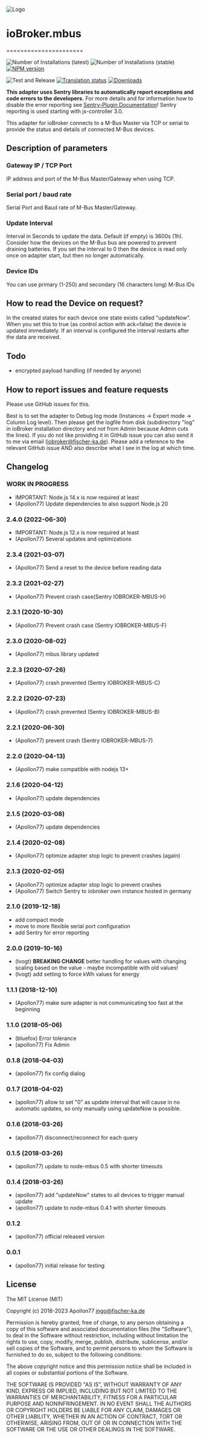 ![Logo](admin/mbus.png)
# ioBroker.mbus
======================

![Number of Installations (latest)](https://iobroker.live/badges/mbus-installed.svg)
![Number of Installations (stable)](https://iobroker.live/badges/mbus-stable.svg)
[![NPM version](https://img.shields.io/npm/v/iobroker.mbus.svg)](https://www.npmjs.com/package/iobroker.mbus)

![Test and Release](https://github.com/Apollon77/ioBroker.mbus/workflows/Test%20and%20Release/badge.svg)
[![Translation status](https://weblate.iobroker.net/widgets/adapters/-/mbus/svg-badge.svg)](https://weblate.iobroker.net/engage/adapters/?utm_source=widget)
[![Downloads](https://img.shields.io/npm/dm/iobroker.mbus.svg)](https://www.npmjs.com/package/iobroker.mbus)

**This adapter uses Sentry libraries to automatically report exceptions and code errors to the developers.** For more details and for information how to disable the error reporting see [Sentry-Plugin Documentation](https://github.com/ioBroker/plugin-sentry#plugin-sentry)! Sentry reporting is used starting with js-controller 3.0.

This adapter for ioBroker connects to a M-Bus Master via TCP or serial to provide the status and details of connected M-Bus devices.

## Description of parameters
### Gateway IP / TCP Port
IP address and port of the M-Bus Master/Gateway when using TCP.

### Serial port / baud rate
Serial Port and Baud rate of M-Bus Master/Gateway.

### Update Interval
Interval in Seconds to update the data. Default (if empty) is 3600s (1h). Consider how the devices on the M-Bus bus are powered to prevent draining batteries. If you set the interval to 0 then the device is read only once on adapter start, but then no longer automatically.

### Device IDs
You can use primary (1-250) and secondary (16 characters long) M-Bus IDs

## How to read the Device on request?
In the created states for each device one state exists called "updateNow". When you set this to true (as control action with ack=false) the device is updated immediately. If an interval is configured the interval restarts after the data are received.

## Todo
* encrypted payload handling (if needed by anyone)

## How to report issues and feature requests

Please use GitHub issues for this.

Best is to set the adapter to Debug log mode (Instances -> Expert mode -> Column Log level). Then please get the logfile from disk (subdirectory "log" in ioBroker installation directory and not from Admin because Admin cuts the lines). If you do not like providing it in GitHub issue you can also send it to me via email (iobroker@fischer-ka.de). Please add a reference to the relevant GitHub issue AND also describe what I see in the log at which time.

## Changelog
### __WORK IN PROGRESS__
* IMPORTANT: Node.js 14.x is now required at least
* (Apollon77) Update dependencies to also support Node.js 20

### 2.4.0 (2022-06-30)
* IMPORTANT: Node.js 12.x is now required at least
* (Apollon77) Several updates and optimizations

### 2.3.4 (2021-03-07)
* (Apollon77) Send a reset to the device before reading data

### 2.3.2 (2021-02-27)
* (Apollon77) Prevent crash case(Sentry IOBROKER-MBUS-H)

### 2.3.1 (2020-10-30)
* (Apollon77) Prevent crash case (Sentry IOBROKER-MBUS-F)

### 2.3.0 (2020-08-02)
* (Apollon77) mbus library updated

### 2.2.3 (2020-07-26)
* (Apollon77) crash prevented (Sentry IOBROKER-MBUS-C)

### 2.2.2 (2020-07-23)
* (Apollon77) crash prevented (Sentry IOBROKER-MBUS-B)

### 2.2.1 (2020-06-30)
* (Apollon77) prevent crash (Sentry IOBROKER-MBUS-7)

### 2.2.0 (2020-04-13)
* (Apollon77) make compatible with nodejs 13+

### 2.1.6 (2020-04-12)
* (Apollon77) update dependencies

### 2.1.5 (2020-03-08)
* (Apollon77) update dependencies

### 2.1.4 (2020-02-08)
* (Apollon77) optimize adapter stop logic to prevent crashes (again)

### 2.1.3 (2020-02-05)
* (Apollon77) optimize adapter stop logic to prevent crashes
* (Apollon77) Switch Sentry to iobroker own instance hosted in germany

### 2.1.0 (2019-12-18)
* add compact mode
* move to more flexible serial port configuration
* add Sentry for error reporting

### 2.0.0 (2019-10-16)
* (lvogt) **BREAKING CHANGE** better handling for values with changing scaling based on the value - maybe incompatible with old values!
* (lvogt) add setting to force kWh values for energy

### 1.1.1 (2018-12-10)
* (Apollon77) make sure adapter is not communicating too fast at the beginning

### 1.1.0 (2018-05-06)
* (bluefox) Error tolerance
* (apollon77) Fix Admin

### 0.1.8 (2018-04-03)
* (apollon77) fix config dialog

### 0.1.7 (2018-04-02)
* (apollon77) allow to set "0" as update interval that will cause in no automatic updates, so only manually using updateNow is possible.

### 0.1.6 (2018-03-26)
* (apollon77) disconnect/reconnect for each query

### 0.1.5 (2018-03-26)
* (apollon77) update to node-mbus 0.5 with shorter timeouts

### 0.1.4 (2018-03-26)
* (apollon77) add "updateNow" states to all devices to trigger manual update
* (apollon77) update to node-mbus 0.4.1 with shorter timeouts

### 0.1.2
* (apollon77) official released version

### 0.0.1
* (apollon77) initial release for testing

## License

The MIT License (MIT)

Copyright (c) 2018-2023 Apollon77 <ingo@fischer-ka.de>

Permission is hereby granted, free of charge, to any person obtaining a copy
of this software and associated documentation files (the "Software"), to deal
in the Software without restriction, including without limitation the rights
to use, copy, modify, merge, publish, distribute, sublicense, and/or sell
copies of the Software, and to permit persons to whom the Software is
furnished to do so, subject to the following conditions:

The above copyright notice and this permission notice shall be included in all
copies or substantial portions of the Software.

THE SOFTWARE IS PROVIDED "AS IS", WITHOUT WARRANTY OF ANY KIND, EXPRESS OR
IMPLIED, INCLUDING BUT NOT LIMITED TO THE WARRANTIES OF MERCHANTABILITY,
FITNESS FOR A PARTICULAR PURPOSE AND NONINFRINGEMENT. IN NO EVENT SHALL THE
AUTHORS OR COPYRIGHT HOLDERS BE LIABLE FOR ANY CLAIM, DAMAGES OR OTHER
LIABILITY, WHETHER IN AN ACTION OF CONTRACT, TORT OR OTHERWISE, ARISING FROM,
OUT OF OR IN CONNECTION WITH THE SOFTWARE OR THE USE OR OTHER DEALINGS IN THE
SOFTWARE.
